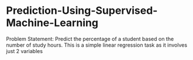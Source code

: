 # Prediction-Using-Supervised-Machine-Learning
Problem Statement: Predict the percentage of a student based on the number of study hours.
This is a simple linear regression task as it involves just 2 variables
